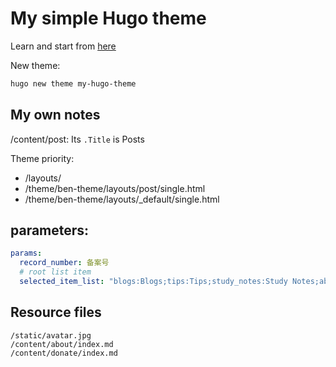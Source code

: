 # My simple Hugo theme
Learn and start from [here](https://www.zeolearn.com/magazine/develop-a-theme-for-hugo)

New theme:
```sh
hugo new theme my-hugo-theme
```

## My own notes

/content/post: Its `.Title` is  Posts

Theme priority:
* /layouts/
* /theme/ben-theme/layouts/post/single.html
* /theme/ben-theme/layouts/_default/single.html

## parameters:
```yaml
params:
  record_number: 备案号
  # root list item
  selected_item_list: "blogs:Blogs;tips:Tips;study_notes:Study Notes;about:About"
```

## Resource files

```
/static/avatar.jpg
/content/about/index.md
/content/donate/index.md
```

